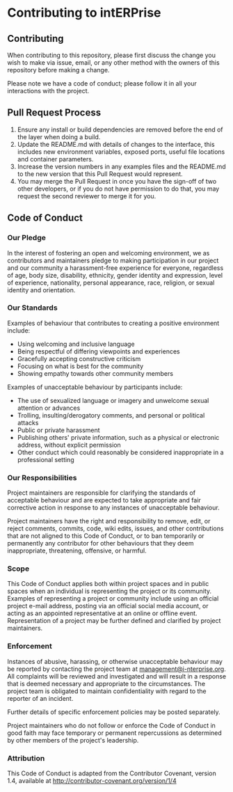 # Contributing to intERPrise

## Contributing

When contributing to this repository, please first discuss the change you wish to make via issue, email, or any other method with the owners of this repository before making a change.

Please note we have a code of conduct; please follow it in all your interactions with the project.

## Pull Request Process

1.	Ensure any install or build dependencies are removed before the end of the layer when doing a build.
2.	Update the README.md with details of changes to the interface, this includes new environment variables, exposed ports, useful file locations and container parameters.
3.	Increase the version numbers in any examples files and the README.md to the new version that this Pull Request would represent.
4.	You may merge the Pull Request in once you have the sign-off of two other developers, or if you do not have permission to do that, you may request the second reviewer to merge it for you.

## Code of Conduct
### Our Pledge

In the interest of fostering an open and welcoming environment, we as contributors and maintainers pledge to making participation in our project and our community a harassment-free experience for everyone, regardless of age, body size, disability, ethnicity, gender identity and expression, level of experience, nationality, personal appearance, race, religion, or sexual identity and orientation.

### Our Standards

Examples of behaviour that contributes to creating a positive environment include:
*	Using welcoming and inclusive language
*	Being respectful of differing viewpoints and experiences
*	Gracefully accepting constructive criticism
*	Focusing on what is best for the community
*	Showing empathy towards other community members

Examples of unacceptable behaviour by participants include:
*	The use of sexualized language or imagery and unwelcome sexual attention or advances
*	Trolling, insulting/derogatory comments, and personal or political attacks
*	Public or private harassment
*	Publishing others' private information, such as a physical or electronic address, without explicit permission
*	Other conduct which could reasonably be considered inappropriate in a professional setting

### Our Responsibilities

Project maintainers are responsible for clarifying the standards of acceptable behaviour and are expected to take appropriate and fair corrective action in response to any instances of unacceptable behaviour.

Project maintainers have the right and responsibility to remove, edit, or reject comments, commits, code, wiki edits, issues, and other contributions that are not aligned to this Code of Conduct, or to ban temporarily or permanently any contributor for other behaviours that they deem inappropriate, threatening, offensive, or harmful.

### Scope

This Code of Conduct applies both within project spaces and in public spaces when an individual is representing the project or its community. Examples of representing a project or community include using an official project e-mail address, posting via an official social media account, or acting as an appointed representative at an online or offline event. Representation of a project may be further defined and clarified by project maintainers.

### Enforcement

Instances of abusive, harassing, or otherwise unacceptable behaviour may be reported by contacting the project team at management@i-nterprise.org. All complaints will be reviewed and investigated and will result in a response that is deemed necessary and appropriate to the circumstances. The project team is obligated to maintain confidentiality with regard to the reporter of an incident. 

Further details of specific enforcement policies may be posted separately.

Project maintainers who do not follow or enforce the Code of Conduct in good faith may face temporary or permanent repercussions as determined by other members of the project's leadership.

### Attribution

This Code of Conduct is adapted from the Contributor Covenant, version 1.4, available at http://contributor-covenant.org/version/1/4


